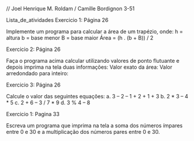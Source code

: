 // Joel Henrique M. Roldam / Camille Bordignon 3-51

Lista_de_atividades
Exercicio 1: Página 26

Implemente um programa para calcular a área de um trapézio, onde: h = altura b = base menor B = base maior Área = (h . (b + B)) / 2

Exercicio 2: Página 26

Faça o programa acima calcular utilizando valores de ponto flutuante e depois imprima na tela duas informações: Valor exato da área: Valor arredondado para inteiro:

Exercicio 3: Página 26

Calcule o valor das seguintes equações: a. 3 – 2 – 1 + 2 + 1 + 3 
b. 2 * 3 – 4 * 5 
c. 2 + 6 – 3 / 7 * 9 
d. 3 % 4 – 8

Exercicio 1: Pagina 33

Escreva um programa que imprima na tela a soma dos números ímpares entre 0 e 30 e a multiplicação dos números pares entre 0 e 30.
